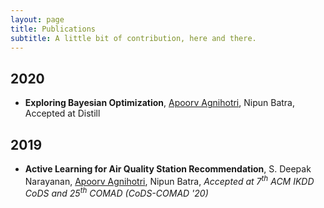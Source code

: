 ```yaml
---
layout: page
title: Publications
subtitle: A little bit of contribution, here and there.
---
```


## 2020

- **Exploring Bayesian Optimization**, <u>Apoorv Agnihotri</u>, Nipun Batra, Accepted at Distill

## 2019

- **Active Learning for Air Quality Station Recommendation**, S. Deepak Narayanan, <u>Apoorv Agnihotri</u>, Nipun Batra, _Accepted at 7<sup>th</sup> ACM IKDD CoDS and 25<sup>th</sup> COMAD (CoDS-COMAD '20)_
